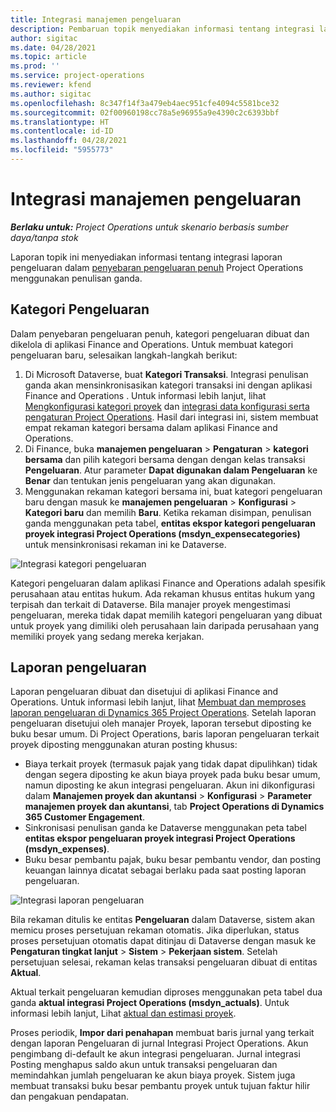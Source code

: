 ```yaml
---
title: Integrasi manajemen pengeluaran
description: Pembaruan topik menyediakan informasi tentang integrasi laporan pengeluaran di Project Operations menggunakan penulisan ganda.
author: sigitac
ms.date: 04/28/2021
ms.topic: article
ms.prod: ''
ms.service: project-operations
ms.reviewer: kfend
ms.author: sigitac
ms.openlocfilehash: 8c347f14f3a479eb4aec951cfe4094c5581bce32
ms.sourcegitcommit: 02f00960198cc78a5e96955a9e4390c2c6393bbf
ms.translationtype: HT
ms.contentlocale: id-ID
ms.lasthandoff: 04/28/2021
ms.locfileid: "5955773"
---
```

# <a name="expense-management-integration"></a>Integrasi manajemen pengeluaran

_**Berlaku untuk:** Project Operations untuk skenario berbasis sumber daya/tanpa stok_

Laporan topik ini menyediakan informasi tentang integrasi laporan pengeluaran dalam [penyebaran pengeluaran penuh](../expense/expense-overview.md) Project Operations menggunakan penulisan ganda.

## <a name="expense-categories"></a>Kategori Pengeluaran

Dalam penyebaran pengeluaran penuh, kategori pengeluaran dibuat dan dikelola di aplikasi Finance and Operations. Untuk membuat kategori pengeluaran baru, selesaikan langkah-langkah berikut:

1. Di Microsoft Dataverse, buat **Kategori Transaksi**. Integrasi penulisan ganda akan mensinkronisasikan kategori transaksi ini dengan aplikasi Finance and Operations . Untuk informasi lebih lanjut, lihat [Mengkonfigurasi kategori proyek](/dynamics365/project-operations/project-accounting/configure-project-categories) dan [integrasi data konfigurasi serta pengaturan Project Operations](resource-dual-write-setup-integration.md). Hasil dari integrasi ini, sistem membuat empat rekaman kategori bersama dalam aplikasi Finance and Operations.
2. Di Finance, buka **manajemen pengeluaran** > **Pengaturan** > **kategori bersama** dan pilih kategori bersama dengan dengan kelas transaksi **Pengeluaran**. Atur parameter **Dapat digunakan dalam Pengeluaran** ke **Benar** dan tentukan jenis pengeluaran yang akan digunakan.
3. Menggunakan rekaman kategori bersama ini, buat kategori pengeluaran baru dengan masuk ke **manajemen pengeluaran** > **Konfigurasi** > **Kategori baru** dan memilih **Baru**. Ketika rekaman disimpan, penulisan ganda menggunakan peta tabel, **entitas ekspor kategori pengeluaran proyek integrasi Project Operations (msdyn\_expensecategories)** untuk mensinkronisasi rekaman ini ke Dataverse.

  ![Integrasi kategori pengeluaran](./media/DW6ExpenseCategories.png)

Kategori pengeluaran dalam aplikasi Finance and Operations adalah spesifik perusahaan atau entitas hukum. Ada rekaman khusus entitas hukum yang terpisah dan terkait di Dataverse. Bila manajer proyek mengestimasi pengeluaran, mereka tidak dapat memilih kategori pengeluaran yang dibuat untuk proyek yang dimiliki oleh perusahaan lain daripada perusahaan yang memiliki proyek yang sedang mereka kerjakan. 

## <a name="expense-reports"></a>Laporan pengeluaran

Laporan pengeluaran dibuat dan disetujui di aplikasi Finance and Operations. Untuk informasi lebih lanjut, lihat [Membuat dan memproses laporan pengeluaran di Dynamics 365 Project Operations](/learn/modules/create-process-expense-reports/). Setelah laporan pengeluaran disetujui oleh manajer Proyek, laporan tersebut diposting ke buku besar umum. Di Project Operations, baris laporan pengeluaran terkait proyek diposting menggunakan aturan posting khusus:

  - Biaya terkait proyek (termasuk pajak yang tidak dapat dipulihkan) tidak dengan segera diposting ke akun biaya proyek pada buku besar umum, namun diposting ke akun integrasi pengeluaran. Akun ini dikonfigurasi dalam **Manajemen proyek dan akuntansi** > **Konfigurasi** > **Parameter manajemen proyek dan akuntansi**, tab **Project Operations di Dynamics 365 Customer Engagement**.
  - Sinkronisasi penulisan ganda ke Dataverse menggunakan peta tabel **entitas ekspor pengeluaran proyek integrasi Project Operations (msdyn\_expenses)**.
  - Buku besar pembantu pajak, buku besar pembantu vendor, dan posting keuangan lainnya dicatat sebagai berlaku pada saat posting laporan pengeluaran.

  ![Integrasi laporan pengeluaran](./media/DW6ExpenseReports.png)

Bila rekaman ditulis ke entitas **Pengeluaran** dalam Dataverse, sistem akan memicu proses persetujuan rekaman otomatis. Jika diperlukan, status proses persetujuan otomatis dapat ditinjau di Dataverse dengan masuk ke **Pengaturan tingkat lanjut** > **Sistem** > **Pekerjaan sistem**. Setelah persetujuan selesai, rekaman kelas transaksi pengeluaran dibuat di entitas **Aktual**.

Aktual terkait pengeluaran kemudian diproses menggunakan peta tabel dua ganda **aktual integrasi Project Operations (msdyn\_actuals)**. Untuk informasi lebih lanjut, Lihat [aktual dan estimasi proyek](resource-dual-write-estimates-actuals.md).

Proses periodik, **Impor dari penahapan** membuat baris jurnal yang terkait dengan laporan Pengeluaran di jurnal Integrasi Project Operations. Akun pengimbang di-default ke akun integrasi pengeluaran. Jurnal integrasi Posting menghapus saldo akun untuk transaksi pengeluaran dan memindahkan jumlah pengeluaran ke akun biaya proyek. Sistem juga membuat transaksi buku besar pembantu proyek untuk tujuan faktur hilir dan pengakuan pendapatan.
